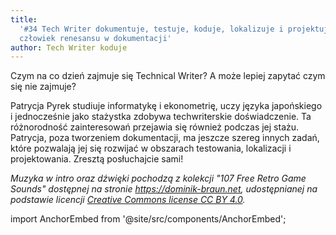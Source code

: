 ```yaml
---
title:
  '#34 Tech Writer dokumentuje, testuje, koduje, lokalizuje i projektuje, czyli
  człowiek renesansu w dokumentacji'
author: Tech Writer koduje
---
```


Czym na co dzień zajmuje się Technical Writer? A może lepiej zapytać czym się
nie zajmuje?

Patrycja Pyrek studiuje informatykę i ekonometrię, uczy języka japońskiego i
jednocześnie jako stażystka zdobywa techwriterskie doświadczenie. Ta
różnorodność zainteresowań przejawia się również podczas jej stażu. Patrycja,
poza tworzeniem dokumentacji, ma jeszcze szereg innych zadań, które pozwalają
jej się rozwijać w obszarach testowania, lokalizacji i projektowania. Zresztą
posłuchajcie sami!

_Muzyka w intro oraz dźwięki pochodzą z kolekcji "107 Free Retro Game Sounds"
dostępnej na stronie <https://dominik-braun.net>, udostępnianej na podstawie
licencji
[Creative Commons license CC BY 4.0](https://creativecommons.org/licenses/by/4.0/)._

import AnchorEmbed from '@site/src/components/AnchorEmbed';

<AnchorEmbed episodeId="34-Tech-Writer-dokumentuje--testuje--koduje--lokalizuje-i-projektuje--czyli-czowiek-renesansu-w-dokumentacji-e16q3at" />
